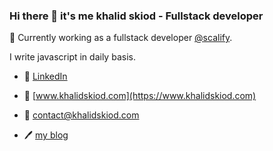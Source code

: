 ### Hi there 👋 it's me khalid skiod - Fullstack developer

🔭 Currently working as a fullstack developer [@scalify](https://www.scalify.com).

I write javascript in daily basis.

- 👔 [LinkedIn](https://www.linkedin.com/in/khalid-skiod-240214125/)

- 🚀 [www.khalidskiod.com](https://www.khalidskiod.com)

- 📧 [contact@khalidskiod.com](mailto:contact@khalidskiod.com)

- 🖊️ [my blog](https://www.khalidskiod.com/blog)

